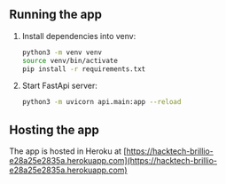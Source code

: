 ## Running the app
1. Install dependencies into venv:
    ```bash
   python3 -m venv venv
   source venv/bin/activate
   pip install -r requirements.txt
   ```
2. Start FastApi server:
    ```bash
   python3 -m uvicorn api.main:app --reload
   ```
   
## Hosting the app
The app is hosted in Heroku at [https://hacktech-brillio-e28a25e2835a.herokuapp.com](https://hacktech-brillio-e28a25e2835a.herokuapp.com)
